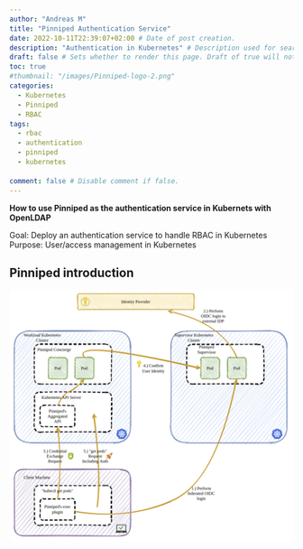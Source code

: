```yaml
---
author: "Andreas M"
title: "Pinniped Authentication Service"
date: 2022-10-11T22:39:07+02:00 # Date of post creation.
description: "Authentication in Kubernetes" # Description used for search engine.
draft: false # Sets whether to render this page. Draft of true will not be rendered.
toc: true
#thumbnail: "/images/Pinniped-logo-2.png"
categories:
  - Kubernetes
  - Pinniped
  - RBAC
tags:
  - rbac
  - authentication
  - pinniped
  - kubernetes

comment: false # Disable comment if false.
---
```


**How to use Pinniped as the authentication service in Kubernets with OpenLDAP**

Goal: Deploy an authentication service to handle RBAC in Kubernetes
Purpose: User/access management in Kubernetes 

## Pinniped introduction 

 

![](images/image-20221011224510258.png)

